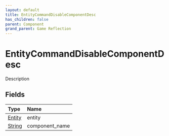 ```yaml
---
layout: default
title: EntityCommandDisableComponentDesc
has_children: false
parent: Component
grand_parent: Game Reflection
---
```

# EntityCommandDisableComponentDesc
Description 

## Fields

| Type | Name |
|:----------|:--------------|
| [Entity](/riftbreaker-wiki/docs/game-reflection/classes/entity/) | entity |
| [String](/riftbreaker-wiki/docs/game-reflection/components/string/) | component_name |

